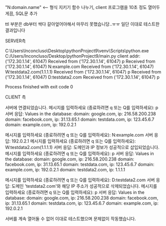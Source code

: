 "N:domain.name" <— 형식 지키기
함수 나누기, client 프로그램을 10초 정도 열어두게끔, SQL문 추가

ttl 부분은 db부터 싹다 갈아엎어야해서 마무리 못했습니당..ㅠㅠ 일단 이대로 테스트한 결과입니다

SERVER측

C:\Users\Inconcluso\Desktop\pythonProject9\venv\Scripts\python.exe C:/Users/Inconcluso/Desktop/pythonProject9/main.py
client addr:  ('172.30.1.14', 61047)
Received from ('172.30.1.14', 61047) p
Received from ('172.30.1.14', 61047) N:example.com
Received from ('172.30.1.14', 61047) W:testdata2.com(1.1.1.1)
Received from ('172.30.1.14', 61047) p
Received from ('172.30.1.14', 61047) D:testdata2.com
Received from ('172.30.1.14', 61047) p

Process finished with exit code 0



CLIENT 측

서버에 연결되었습니다.
메시지를 입력하세요 (종료하려면 q 또는 Q를 입력하세요): p
서버 응답: Values in the database:
domain: google.com, ip: 216.58.200.238
domain: facebook.com, ip: 31.13.65.1
domain: testdata.com, ip: 123.45.6.7
domain: example.com, ip: 192.0.2.1

메시지를 입력하세요 (종료하려면 q 또는 Q를 입력하세요): N:example.com
서버 응답: 192.0.2.1
메시지를 입력하세요 (종료하려면 q 또는 Q를 입력하세요): W:testdata2.com(1.1.1.1)
서버 응답: 도메인과 IP 정보가 성공적으로 삽입되었습니다.
메시지를 입력하세요 (종료하려면 q 또는 Q를 입력하세요): p
서버 응답: Values in the database:
domain: google.com, ip: 216.58.200.238
domain: facebook.com, ip: 31.13.65.1
domain: testdata.com, ip: 123.45.6.7
domain: example.com, ip: 192.0.2.1
domain: testdata2.com, ip: 1.1.1.1

메시지를 입력하세요 (종료하려면 q 또는 Q를 입력하세요): D:testdata2.com
서버 응답: 도메인 'testdata2.com'와 해당 IP 주소가 성공적으로 삭제되었습니다.
메시지를 입력하세요 (종료하려면 q 또는 Q를 입력하세요): p
서버 응답: Values in the database:
domain: google.com, ip: 216.58.200.238
domain: facebook.com, ip: 31.13.65.1
domain: testdata.com, ip: 123.45.6.7
domain: example.com, ip: 192.0.2.1

서버를 계속 열어둘 수 없어 이대로 테스트했으며 문제없이 작동했습니다.
